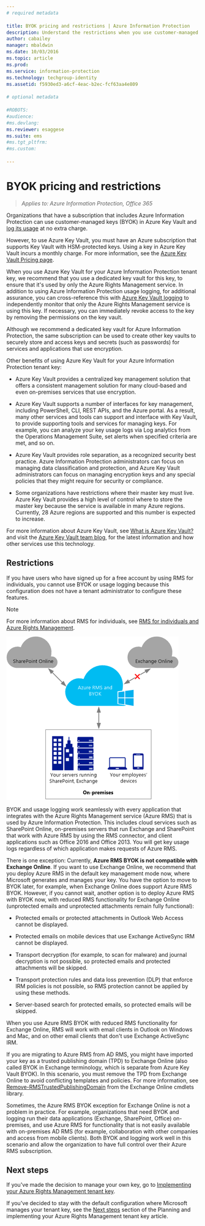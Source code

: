 ```yaml
---
# required metadata

title: BYOK pricing and restrictions | Azure Information Protection
description: Understand the restrictions when you use customer-managed keys (known as "bring your own key", or BYOK) with Azure RMS.
author: cabailey
manager: mbaldwin
ms.date: 10/03/2016
ms.topic: article
ms.prod:
ms.service: information-protection
ms.technology: techgroup-identity
ms.assetid: f5930ed3-a6cf-4eac-b2ec-fcf63aa4e809

# optional metadata

#ROBOTS:
#audience:
#ms.devlang:
ms.reviewer: esaggese
ms.suite: ems
#ms.tgt_pltfrm:
#ms.custom:

---
```


# BYOK pricing and restrictions

>*Applies to: Azure Information Protection, Office 365*


Organizations that have a subscription that includes Azure Information Protection can use customer-managed keys (BYOK) in Azure Key Vault and [log its usage](../deploy-use/log-analyze-usage.md) at no extra charge. 

However, to use Azure Key Vault, you must have an Azure subscription that supports Key Vault with HSM-protected keys. Using a key in Azure Key Vault incurs a monthly charge. For more information, see the [Azure Key Vault Pricing page](https://azure.microsoft.com/en-us/pricing/details/key-vault/).

When you use Azure Key Vault for your Azure Information Protection tenant key, we recommend that you use a dedicated key vault for this key, to ensure that it's used by only the Azure Rights Management service. In addition to using Azure Information Protection usage logging, for additional assurance, you can cross-reference this with [Azure Key Vault logging](https://azure.microsoft.com/documentation/articles/key-vault-logging/) to independently monitor that only the Azure Rights Management service is using this key. If necessary, you can immediately revoke access to the key by removing the permissions on the key vault.

Although we recommend a dedicated key vault for Azure Information Protection, the same subscription can be used to create other key vaults to securely store and access keys and secrets (such as passwords) for services and applications that use encryption.

Other benefits of using Azure Key Vault for your Azure Information Protection tenant key:

- Azure Key Vault provides a centralized key management solution that offers a consistent management solution for many cloud-based and even on-premises services that use encryption.

- Azure Key Vault supports a number of interfaces for key management, including PowerShell, CLI, REST APIs, and the Azure portal. As a result, many other services and tools can support and interface with Key Vault, to provide supporting tools and services for managing keys. For example, you can analyze your key usage logs via Log analytics from the Operations Management Suite, set alerts when specified criteria are met, and so on.

- Azure Key Vault provides role separation, as a recognized security best practice. Azure Information Protection administrators can focus on managing data classification and protection, and Azure Key Vault administrators can focus on managing encryption keys and any special policies that they might require for security or compliance.

- Some organizations have restrictions where their master key must live. Azure Key Vault provides a high level of control where to store the master key because the service is available in many Azure regions. Currently, 28 Azure regions are supported and this number is expected to increase.

For more information about Azure Key Vault, see [What is Azure Key Vault?](https://azure.microsoft.com/documentation/articles/key-vault-whatis/) and visit the [Azure Key Vault team blog](https://blogs.technet.microsoft.com/kv/), for the latest information and how other services use this technology.


## Restrictions

If you have users who have signed up for a free account by using RMS for individuals, you cannot use BYOK or usage logging because this configuration does not have a tenant administrator to configure these features.


> [!NOTE]
> For more information about RMS for individuals, see [RMS for individuals and Azure Rights Management](../understand-explore/rms-for-individuals.md).

![BYOK doesn't support Exchange Online](../media/RMS_BYOK_noExchange.png)

BYOK and usage logging work seamlessly with every application that integrates with the Azure Rights Management service (Azure RMS) that is used by Azure Information Protection. This includes cloud services such as SharePoint Online, on-premises servers that run Exchange and SharePoint that work with Azure RMS by using the RMS connector, and client applications such as Office 2016 and Office 2013. You will get key usage logs regardless of which application makes requests of Azure RMS.

There is one exception: Currently, **Azure RMS BYOK is not compatible with Exchange Online**. If you want to use Exchange Online, we recommend that you deploy Azure RMS in the default key management mode now, where Microsoft generates and manages your key. You have the option to move to BYOK later, for example, when Exchange Online does support Azure RMS BYOK. However, if you cannot wait, another option is to deploy Azure RMS with BYOK now, with reduced RMS functionality for Exchange Online (unprotected emails and unprotected attachments remain fully functional):

-   Protected emails or protected attachments in Outlook Web Access cannot be displayed.

-   Protected emails on mobile devices that use Exchange ActiveSync IRM cannot be displayed.

-   Transport decryption (for example, to scan for malware) and journal  decryption is not possible, so protected emails and protected attachments will be skipped.

-   Transport protection rules and data loss prevention (DLP) that enforce IRM policies is not possible, so RMS protection cannot be applied by using these methods.

-   Server-based search for protected emails, so protected emails will be skipped.

When you use Azure RMS BYOK with reduced RMS functionality for Exchange Online, RMS will work with email clients in Outlook on Windows and Mac, and on other email clients that don't use Exchange ActiveSync IRM.

If you are migrating to Azure RMS from AD RMS, you might have imported your key as a trusted publishing domain (TPD) to Exchange Online (also called BYOK in Exchange terminology, which is separate from Azure Key Vault BYOK). In this scenario, you must remove the TPD from Exchange Online to avoid conflicting templates and policies. For more information, see [Remove-RMSTrustedPublishingDomain](https://technet.microsoft.com/library/jj200720%28v=exchg.150%29.aspx) from the Exchange Online cmdlets library.

Sometimes, the Azure RMS BYOK  exception for Exchange Online is not a problem in practice. For example, organizations that need BYOK and logging run their data applications (Exchange, SharePoint, Office) on-premises, and use Azure RMS for functionality that is not easily available with on-premises AD RMS (for example, collaboration with other companies and access from mobile clients). Both BYOK and logging work well in this scenario and allow the organization to have full control over their Azure RMS subscription.

## Next steps

If you've made the decision to manage your own key, go to [Implementing your Azure Rights Management tenant key](plan-implement-tenant-key.md#implementing-your-azure-rights-management-tenant-key).

If you've decided to stay with the default configuration where Microsoft manages your tenant key, see the [Next steps](plan-implement-tenant-key.md#next-steps) section of the Planning and implementing your Azure Rights Management tenant key article.

